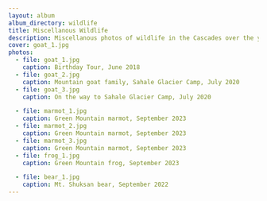 ```yaml
---
layout: album
album_directory: wildlife
title: Miscellanous Wildlife
description: Miscellanous photos of wildlife in the Cascades over the years.
cover: goat_1.jpg
photos:
  - file: goat_1.jpg
    caption: Birthday Tour, June 2018
  - file: goat_2.jpg
    caption: Mountain goat family, Sahale Glacier Camp, July 2020
  - file: goat_3.jpg
    caption: On the way to Sahale Glacier Camp, July 2020

  - file: marmot_1.jpg
    caption: Green Mountain marmot, September 2023
  - file: marmot_2.jpg
    caption: Green Mountain marmot, September 2023
  - file: marmot_3.jpg
    caption: Green Mountain marmot, September 2023
  - file: frog_1.jpg
    caption: Green Mountain frog, September 2023

  - file: bear_1.jpg
    caption: Mt. Shuksan bear, September 2022
---
```

